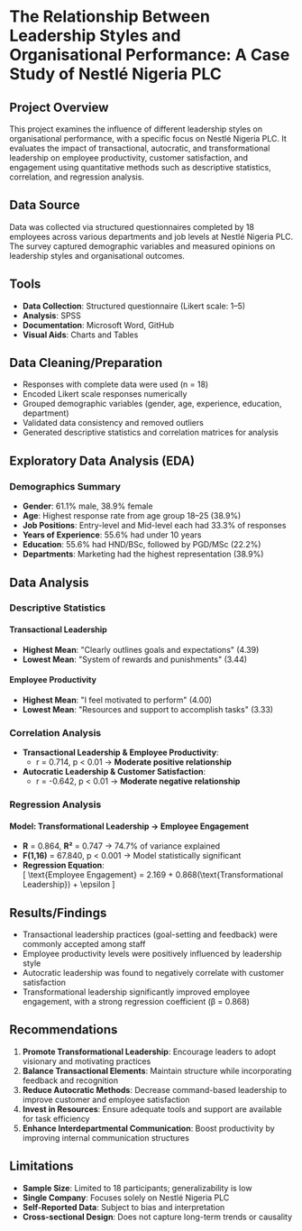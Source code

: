 # The Relationship Between Leadership Styles and Organisational Performance: A Case Study of Nestlé Nigeria PLC

## Project Overview
This project examines the influence of different leadership styles on organisational performance, with a specific focus on Nestlé Nigeria PLC. It evaluates the impact of transactional, autocratic, and transformational leadership on employee productivity, customer satisfaction, and engagement using quantitative methods such as descriptive statistics, correlation, and regression analysis.

## Data Source
Data was collected via structured questionnaires completed by 18 employees across various departments and job levels at Nestlé Nigeria PLC. The survey captured demographic variables and measured opinions on leadership styles and organisational outcomes.

## Tools
- **Data Collection**: Structured questionnaire (Likert scale: 1–5)  
- **Analysis**: SPSS  
- **Documentation**: Microsoft Word, GitHub  
- **Visual Aids**: Charts and Tables  

## Data Cleaning/Preparation
- Responses with complete data were used (n = 18)  
- Encoded Likert scale responses numerically  
- Grouped demographic variables (gender, age, experience, education, department)  
- Validated data consistency and removed outliers  
- Generated descriptive statistics and correlation matrices for analysis

## Exploratory Data Analysis (EDA)

### Demographics Summary
- **Gender**: 61.1% male, 38.9% female  
- **Age**: Highest response rate from age group 18–25 (38.9%)  
- **Job Positions**: Entry-level and Mid-level each had 33.3% of responses  
- **Years of Experience**: 55.6% had under 10 years  
- **Education**: 55.6% had HND/BSc, followed by PGD/MSc (22.2%)  
- **Departments**: Marketing had the highest representation (38.9%)

## Data Analysis

### Descriptive Statistics

#### Transactional Leadership
- **Highest Mean**: "Clearly outlines goals and expectations" (4.39)  
- **Lowest Mean**: "System of rewards and punishments" (3.44)  

#### Employee Productivity
- **Highest Mean**: "I feel motivated to perform" (4.00)  
- **Lowest Mean**: "Resources and support to accomplish tasks" (3.33)  

### Correlation Analysis
- **Transactional Leadership & Employee Productivity**:  
  - r = 0.714, p < 0.01 → **Moderate positive relationship**  
- **Autocratic Leadership & Customer Satisfaction**:  
  - r = -0.642, p < 0.01 → **Moderate negative relationship**

### Regression Analysis

#### Model: Transformational Leadership → Employee Engagement
- **R** = 0.864, **R²** = 0.747 → 74.7% of variance explained  
- **F(1,16)** = 67.840, p < 0.001 → Model statistically significant  
- **Regression Equation**:  
  \[
  \text{Employee Engagement} = 2.169 + 0.868(\text{Transformational Leadership}) + \epsilon
  \]

## Results/Findings
- Transactional leadership practices (goal-setting and feedback) were commonly accepted among staff  
- Employee productivity levels were positively influenced by leadership style  
- Autocratic leadership was found to negatively correlate with customer satisfaction  
- Transformational leadership significantly improved employee engagement, with a strong regression coefficient (β = 0.868)

## Recommendations
1. **Promote Transformational Leadership**: Encourage leaders to adopt visionary and motivating practices  
2. **Balance Transactional Elements**: Maintain structure while incorporating feedback and recognition  
3. **Reduce Autocratic Methods**: Decrease command-based leadership to improve customer and employee satisfaction  
4. **Invest in Resources**: Ensure adequate tools and support are available for task efficiency  
5. **Enhance Interdepartmental Communication**: Boost productivity by improving internal communication structures

## Limitations
- **Sample Size**: Limited to 18 participants; generalizability is low  
- **Single Company**: Focuses solely on Nestlé Nigeria PLC  
- **Self-Reported Data**: Subject to bias and interpretation  
- **Cross-sectional Design**: Does not capture long-term trends or causality

